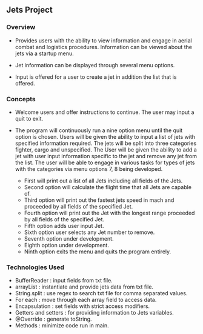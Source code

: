 
## Jets Project

### Overview
 
* Provides users with the ability to view information and engage in aerial combat and logistics procedures. Information can be viewed about the jets via a startup menu. 

* Jet information can be displayed through several menu options.

* Input is offered for a user to create a jet in addition the list that is offered.  


### Concepts

* Welcome users and offer instructions to continue.  The user may input a quit to exit. 

* The program will continuously run a nine option menu until the quit option is chosen. Users will be given the ability to input a list of jets with specified information required. The jets will be split into three categories fighter, cargo and unspecified. The User will be given the ability to add a jet with user input information specific to the jet and remove any jet from the list. The user will be able to engage in various tasks for types of jets with the categories via menu options 7, 8 being developed.

	* First will print out a list of all Jets including all fields of the Jets.
	* Second option will calculate the flight time that all Jets are capable of. 
	* Third option will print out the fastest jets speed in mach and proceeded by all fields of the specified Jet.
	* Fourth option will print out the Jet with the longest range proceeded by all fields of the specified Jet.
	* Fifth option adds user input Jet.
	* Sixth option user selects any Jet number to remove.
	* Seventh option under development.
	* Eighth option under development.
	* Ninth option exits the menu and quits the program entirely.


### Technologies Used

* BufferReader : input fields from txt file.
* arrayList : instantiate and provide jets data from txt file.
* String.split : use regex to search txt file for comma separated values. 
* For each : move through each array field to access data.
* Encapsulation : set fields with strict access modifiers.
* Getters and setters : for providing information to Jets variables.
* @Override : generate toString.
* Methods : minimize code run in main.
